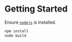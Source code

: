 # Getting Started

Ensure <a href="http://nodejs.org/">`nodejs`</a> is installed. 

```js
npm install
node build
```